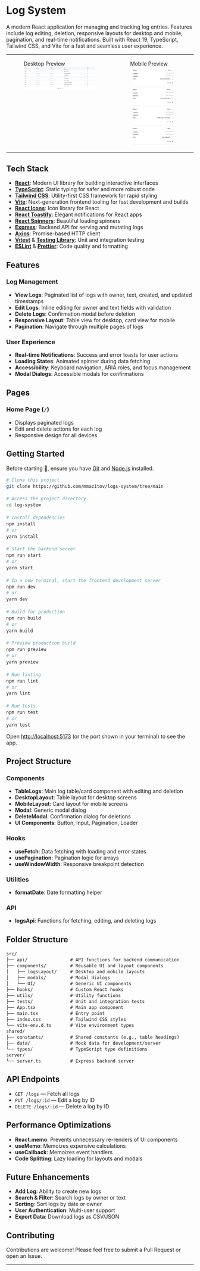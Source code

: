 # Log System

A modern React application for managing and tracking log entries. Features include log editing, deletion, responsive layouts for desktop and mobile, pagination, and real-time notifications. Built with React 19, TypeScript, Tailwind CSS, and Vite for a fast and seamless user experience.
<table>
  <tr>
    <td valign="top">
			<figure>
				<figcaption>Desktop Preview</figcaption>
				<img src="./src/assets/preview-desktop.png" />
			</figure>
		</td>
		<td valign="top">
			<figure>
				<figcaption>Mobile Preview</figcaption>
				<img src="./src/assets/preview-mobile.png" />
			</figure>
		</td>
</table>

## Tech Stack

- **[React](https://react.dev/)**: Modern UI library for building interactive interfaces
- **[TypeScript](https://www.typescriptlang.org/)**: Static typing for safer and more robust code
- **[Tailwind CSS](https://tailwindcss.com/)**: Utility-first CSS framework for rapid styling
- **[Vite](https://vite.dev/)**: Next-generation frontend tooling for fast development and builds
- **[React Icons](https://react-icons.github.io/react-icons/)**: Icon library for React
- **[React Toastify](https://fkhadra.github.io/react-toastify/)**: Elegant notifications for React apps
- **[React Spinners](https://www.davidhu.io/react-spinners/)**: Beautiful loading spinners
- **[Express](https://expressjs.com/)**: Backend API for serving and mutating logs
- **[Axios](https://axios-http.com/)**: Promise-based HTTP client
- **[Vitest](https://vitest.dev/)** & **[Testing Library](https://testing-library.com/)**: Unit and integration testing
- **[ESLint](https://eslint.org/)** & **[Prettier](https://prettier.io/)**: Code quality and formatting

## Features

### Log Management
- **View Logs**: Paginated list of logs with owner, text, created, and updated timestamps
- **Edit Logs**: Inline editing for owner and text fields with validation
- **Delete Logs**: Confirmation modal before deletion
- **Responsive Layout**: Table view for desktop, card view for mobile
- **Pagination**: Navigate through multiple pages of logs

### User Experience
- **Real-time Notifications**: Success and error toasts for user actions
- **Loading States**: Animated spinner during data fetching
- **Accessibility**: Keyboard navigation, ARIA roles, and focus management
- **Modal Dialogs**: Accessible modals for confirmations

## Pages

### Home Page (`/`)
- Displays paginated logs
- Edit and delete actions for each log
- Responsive design for all devices

## Getting Started

Before starting 🏁, ensure you have [Git](https://git-scm.com) and [Node.js](https://nodejs.org/en/) installed.

```bash
# Clone this project
git clone https://github.com/mmazitov/logs-system/tree/main

# Access the project directory
cd log-system

# Install dependencies
npm install
# or
yarn install

# Start the backend server
npm run start
# or
yarn start

# In a new terminal, start the frontend development server
npm run dev
# or
yarn dev

# Build for production
npm run build
# or
yarn build

# Preview production build
npm run preview
# or
yarn preview

# Run linting
npm run lint
# or
yarn lint

# Run tests
npm run test
# or
yarn test
```

Open [http://localhost:5173](http://localhost:5173) (or the port shown in your terminal) to see the app.

## Project Structure

### Components
- **TableLogs**: Main log table/card component with editing and deletion
- **DesktopLayout**: Table layout for desktop screens
- **MobileLayout**: Card layout for mobile screens
- **Modal**: Generic modal dialog
- **DeleteModal**: Confirmation dialog for deletions
- **UI Components**: Button, Input, Pagination, Loader

### Hooks
- **useFetch**: Data fetching with loading and error states
- **usePagination**: Pagination logic for arrays
- **useWindowWidth**: Responsive breakpoint detection

### Utilities
- **formatDate**: Date formatting helper

### API
- **logsApi**: Functions for fetching, editing, and deleting logs

## Folder Structure

```
src/
├── api/                # API functions for backend communication
├── components/         # Reusable UI and layout components
│   ├── logsLayout/     # Desktop and mobile layouts
│   ├── modals/         # Modal dialogs
│   └── UI/             # Generic UI components
├── hooks/              # Custom React hooks
├── utils/              # Utility functions
├── tests/              # Unit and integration tests
├── App.tsx             # Main app component
├── main.tsx            # Entry point
├── index.css           # Tailwind CSS styles
└── vite-env.d.ts       # Vite environment types
shared/
├── constants/          # Shared constants (e.g., table headings)
├── data/               # Mock data for development/server
└── types/              # TypeScript type definitions
server/
└── server.ts           # Express backend server
```

## API Endpoints

- `GET /logs` — Fetch all logs
- `PUT /logs/:id` — Edit a log by ID
- `DELETE /logs/:id` — Delete a log by ID

## Performance Optimizations

- **React.memo**: Prevents unnecessary re-renders of UI components
- **useMemo**: Memoizes expensive calculations
- **useCallback**: Memoizes event handlers
- **Code Splitting**: Lazy loading for layouts and modals

## Future Enhancements

- **Add Log**: Ability to create new logs
- **Search & Filter**: Search logs by owner or text
- **Sorting**: Sort logs by date or owner
- **User Authentication**: Multi-user support
- **Export Data**: Download logs as CSV/JSON

## Contributing

Contributions are welcome! Please feel free to submit a Pull Request or open an Issue.

---
